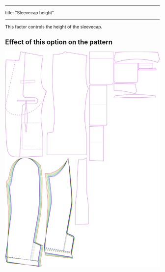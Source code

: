 - - -
title: "Sleevecap height"
- - -

This factor controls the height of the sleevecap.

## Effect of this option on the pattern

![This image shows the effect of this option by superimposing several variants that have a different value for this option](jaeger_sleevecapheight_sample.svg "Effect of this option on the pattern")
